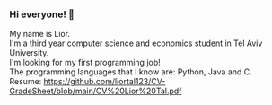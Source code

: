 ### Hi everyone! 👋
My name is Lior. <br/>
I'm a third year computer science and economics student in Tel Aviv University. <br/>
I'm looking for my first programming job! <br/>
The programming languages that I know are: Python, Java and C. <br/>
Resume: https://github.com/liortal123/CV-GradeSheet/blob/main/CV%20Lior%20Tal.pdf  <br/>

<!--
**liortal123/liortal123** is a ✨ _special_ ✨ repository because its `README.md` (this file) appears on your GitHub profile.

Here are some ideas to get you started:

- 🔭 I’m currently working on ...
- 🌱 I’m currently learning ...
- 👯 I’m looking to collaborate on ...
- 🤔 I’m looking for help with ...
- 💬 Ask me about ...
- 📫 How to reach me: ...
- 😄 Pronouns: ...
- ⚡ Fun fact: ...
-->
